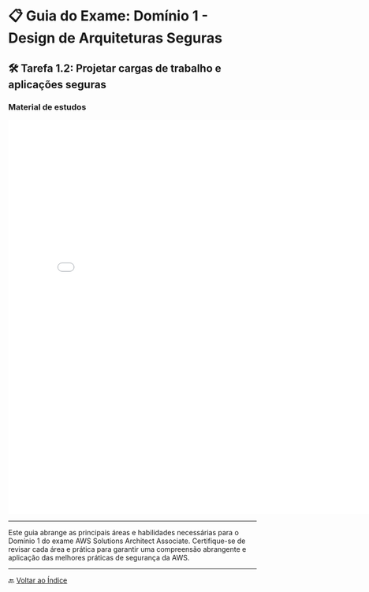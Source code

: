 # 📋 Guia do Exame: Domínio 1 - Design de Arquiteturas Seguras

## 🛠️ Tarefa 1.2: Projetar cargas de trabalho e aplicações seguras

### Material de estudos

<iframe src="./pdfs/Semana3.pdf#zoom=100" frameborder="0" width="800" height="800"></iframe>

---

Este guia abrange as principais áreas e habilidades necessárias para o Domínio 1 do exame AWS Solutions Architect Associate. Certifique-se de revisar cada área e prática para garantir uma compreensão abrangente e aplicação das melhores práticas de segurança da AWS.


---

🔙 [Voltar ao Índice](../../../index.md)
